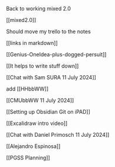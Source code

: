 
Back to working mixed 2.0

[[mixed2.0]]

Should move my trello to the notes

[[links in markdown]]


[[Genius-OneIdea-plus-dogged-persuit]]

[[It helps to write stuff down]]



[[Chat with Sam SURA 11 July 2024]]

add
[[HHbbWW]]

[[CMUbbWW 11 July 2024]]

[[Setting up Obsidian Git on iPAD]]


[[Excalidraw intro video]]

[[Chat with Daniel Primosch 11 July 2024]]   


[[Alejandro Espinosa]]


[[PGSS Planning]]




